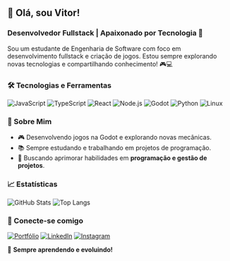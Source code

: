 ## 👋 Olá, sou Vitor!
### Desenvolvedor Fullstack | Apaixonado por Tecnologia 🚀

Sou um estudante de Engenharia de Software com foco em desenvolvimento fullstack e criação de jogos. Estou sempre explorando novas tecnologias e compartilhando conhecimento! 🎮💻

### 🛠️ Tecnologias e Ferramentas
![JavaScript](https://img.shields.io/badge/JavaScript-F7DF1E?style=for-the-badge&logo=javascript&logoColor=black)
![TypeScript](https://img.shields.io/badge/TypeScript-3178C6?style=for-the-badge&logo=typescript&logoColor=white)
![React](https://img.shields.io/badge/React-61DAFB?style=for-the-badge&logo=react&logoColor=black)
![Node.js](https://img.shields.io/badge/Node.js-339933?style=for-the-badge&logo=nodedotjs&logoColor=white)
![Godot](https://img.shields.io/badge/Godot-478CBF?style=for-the-badge&logo=godot-engine&logoColor=white)
![Python](https://img.shields.io/badge/Python-3776AB?style=for-the-badge&logo=python&logoColor=white)
![Linux](https://img.shields.io/badge/Linux-FCC624?style=for-the-badge&logo=linux&logoColor=black)

### 🌟 Sobre Mim
- 🎮 Desenvolvendo jogos na Godot e explorando novas mecânicas.
- 📚 Sempre estudando e trabalhando em projetos de programação.
- 🚀 Buscando aprimorar habilidades em **programação e gestão de projetos**.

### 📈 Estatísticas
![GitHub Stats](https://github-readme-stats.vercel.app/api?username=Vitor&show_icons=true&theme=radical)
![Top Langs](https://github-readme-stats.vercel.app/api/top-langs/?username=Vitor&layout=compact&theme=radical)

### 📲 Conecte-se comigo
[![Portfólio](https://img.shields.io/badge/Portfólio-%230084ff?style=for-the-badge&logo=vercel&logoColor=white)](https://franciscovitor.netlify.app/)
[![LinkedIn](https://img.shields.io/badge/LinkedIn-0077B5?style=for-the-badge&logo=linkedin&logoColor=white)](https://www.linkedin.com/in/francisco-vitor-nunes-de-ara%C3%BAjo-224b88255/)
[![Instagram](https://img.shields.io/badge/Instagram-FF0000?style=for-the-badge&logo=instagram&logoColor=white)](https://www.instagram.com/vitorn.dev)

🚀 **Sempre aprendendo e evoluindo!**

